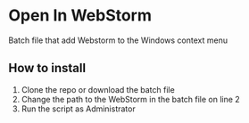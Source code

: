 # Open In WebStorm

Batch file that add Webstorm to the Windows context menu

## How to install

1. Clone the repo or download the batch file
2. Change the path to the WebStorm in the batch file on line 2
3. Run the script as Administrator 
